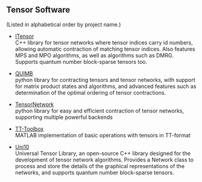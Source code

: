 ## Tensor Software

(Listed in alphabetical order by project name.)

* <a href="https://itensor.org">ITensor</a><br/>
  C++ library for tensor networks where tensor indices
  carry id numbers, allowing automatic contraction of matching tensor
  indices. Also features MPS and MPO algorithms, as well as algorithms
  such as DMRG. Supports quantum number block-sparse tensors too.

* <a href="https://quimb.readthedocs.io/en/latest/">QUIMB</a><br/>
  python library for contracting tensors and tensor networks,
  with support for matrix product states and algorithms, and advanced
  features such as determination of the optimal ordering of tensor contractions.

* <a href="https://github.com/google/TensorNetwork">TensorNetwork</a><br/>
  python library for easy and efficient contraction of tensor
  networks, supporting multiple powerful backends

* <a href="https://github.com/oseledets/TT-Toolbox">TT-Toolbox</a><br/>
  MATLAB implementation of basic operations with tensors in TT-format

* <a href="http://yingjerkao.github.io/uni10/">Uni10</a><br/>
  Universal Tensor Library, an open-source C++ library designed for 
  the development of tensor network algorithms. Provides a Network class to process 
  and store the details of the graphical representations of the networks,
  and supports quantum number block-sparse tensors.
